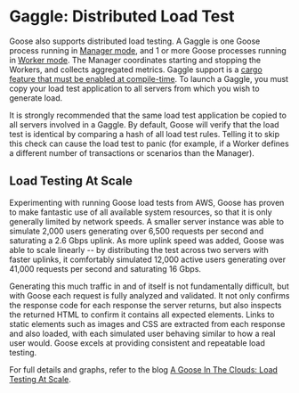 # Gaggle: Distributed Load Test

Goose also supports distributed load testing. A Gaggle is one Goose process running in [Manager mode](manager.md), and 1 or more Goose processes running in [Worker mode](worker.md). The Manager coordinates starting and stopping the Workers, and collects aggregated metrics. Gaggle support is a [cargo feature that must be enabled at compile-time](technical.md#compile-time-feature). To launch a Gaggle, you must copy your load test application to all servers from which you wish to generate load.

It is strongly recommended that the same load test application be copied to all servers involved in a Gaggle. By default, Goose will verify that the load test is identical by comparing a hash of all load test rules. Telling it to skip this check can cause the load test to panic (for example, if a Worker defines a different number of transactions or scenarios than the Manager).

## Load Testing At Scale

Experimenting with running Goose load tests from AWS, Goose has proven to make fantastic use of all available system resources, so that it is only generally limited by network speeds. A smaller server instance was able to simulate 2,000 users generating over 6,500 requests per second and saturating a 2.6 Gbps uplink. As more uplink speed was added, Goose was able to scale linearly -- by distributing the test across two servers with faster uplinks, it comfortably simulated 12,000 active users generating over 41,000 requests per second and saturating 16 Gbps.

Generating this much traffic in and of itself is not fundamentally difficult, but with Goose each request is fully analyzed and validated. It not only confirms the response code for each response the server returns, but also inspects the returned HTML to confirm it contains all expected elements. Links to static elements such as images and CSS are extracted from each response and also loaded, with each simulated user behaving similar to how a real user would. Goose excels at providing consistent and repeatable load testing.

For full details and graphs, refer to the blog [A Goose In The Clouds: Load Testing At Scale](https://www.tag1consulting.com/blog/goose-clouds-load-testing-scale).
